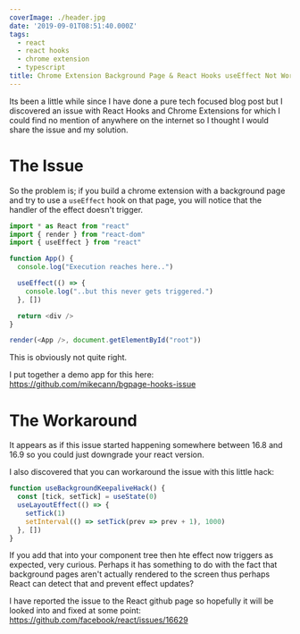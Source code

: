 ```yaml
---
coverImage: ./header.jpg
date: '2019-09-01T08:51:40.000Z'
tags:
  - react
  - react hooks
  - chrome extension
  - typescript
title: Chrome Extension Background Page & React Hooks useEffect Not Working
---
```


Its been a little while since I have done a pure tech focused blog post but I discovered an issue with React Hooks and Chrome Extensions for which I could find no mention of anywhere on the internet so I thought I would share the issue and my solution.

<!-- more -->

# The Issue

So the problem is; if you build a chrome extension with a background page and try to use a `useEffect` hook on that page, you will notice that the handler of the effect doesn't trigger.

```typescript
import * as React from "react"
import { render } from "react-dom"
import { useEffect } from "react"

function App() {
  console.log("Execution reaches here..")

  useEffect(() => {
    console.log("..but this never gets triggered.")
  }, [])

  return <div />
}

render(<App />, document.getElementById("root"))
```

This is obviously not quite right.

I put together a demo app for this here: https://github.com/mikecann/bgpage-hooks-issue

# The Workaround

It appears as if this issue started happening somewhere between 16.8 and 16.9 so you could just downgrade your react version.

I also discovered that you can workaround the issue with this little hack:

```typescript
function useBackgroundKeepaliveHack() {
  const [tick, setTick] = useState(0)
  useLayoutEffect(() => {
    setTick(1)
    setInterval(() => setTick(prev => prev + 1), 1000)
  }, [])
}
```

If you add that into your component tree then hte effect now triggers as expected, very curious. Perhaps it has something to do with the fact that background pages aren't actually rendered to the screen thus perhaps React can detect that and prevent effect updates?

I have reported the issue to the React github page so hopefully it will be looked into and fixed at some point: https://github.com/facebook/react/issues/16629
